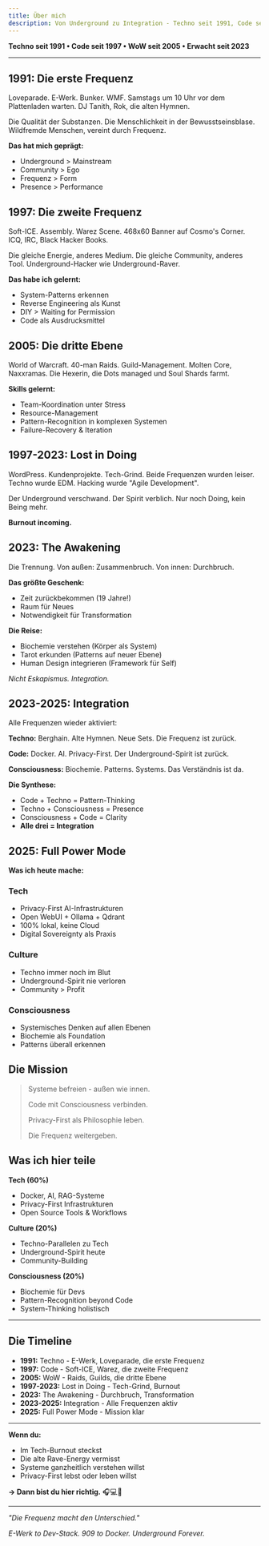 ```yaml
---
title: Über mich
description: Von Underground zu Integration - Techno seit 1991, Code seit 1997, erwacht seit 2023
---
```


**Techno seit 1991 • Code seit 1997 • WoW seit 2005 • Erwacht seit 2023**

---

## 1991: Die erste Frequenz

Loveparade. E-Werk. Bunker. WMF. Samstags um 10 Uhr vor dem Plattenladen warten. DJ Tanith, Rok, die alten Hymnen.

Die Qualität der Substanzen. Die Menschlichkeit in der Bewusstseinsblase. Wildfremde Menschen, vereint durch Frequenz.

**Das hat mich geprägt:**
- Underground > Mainstream
- Community > Ego
- Frequenz > Form
- Presence > Performance

## 1997: Die zweite Frequenz

Soft-ICE. Assembly. Warez Scene. 468x60 Banner auf Cosmo's Corner. ICQ, IRC, Black Hacker Books.

Die gleiche Energie, anderes Medium. Die gleiche Community, anderes Tool. Underground-Hacker wie Underground-Raver.

**Das habe ich gelernt:**
- System-Patterns erkennen
- Reverse Engineering als Kunst
- DIY > Waiting for Permission
- Code als Ausdrucksmittel

## 2005: Die dritte Ebene

World of Warcraft. 40-man Raids. Guild-Management. Molten Core, Naxxramas. Die Hexerin, die Dots managed und Soul Shards farmt.

**Skills gelernt:**
- Team-Koordination unter Stress
- Resource-Management
- Pattern-Recognition in komplexen Systemen
- Failure-Recovery & Iteration

## 1997-2023: Lost in Doing

WordPress. Kundenprojekte. Tech-Grind. Beide Frequenzen wurden leiser. Techno wurde EDM. Hacking wurde "Agile Development".

Der Underground verschwand. Der Spirit verblich. Nur noch Doing, kein Being mehr.

**Burnout incoming.**

## 2023: The Awakening

Die Trennung. Von außen: Zusammenbruch. Von innen: Durchbruch.

**Das größte Geschenk:**
- Zeit zurückbekommen (19 Jahre!)
- Raum für Neues
- Notwendigkeit für Transformation

**Die Reise:**
- Biochemie verstehen (Körper als System)
- Tarot erkunden (Patterns auf neuer Ebene)
- Human Design integrieren (Framework für Self)

*Nicht Eskapismus. Integration.*

## 2023-2025: Integration

Alle Frequenzen wieder aktiviert:

**Techno:** Berghain. Alte Hymnen. Neue Sets. Die Frequenz ist zurück.

**Code:** Docker. AI. Privacy-First. Der Underground-Spirit ist zurück.

**Consciousness:** Biochemie. Patterns. Systems. Das Verständnis ist da.

**Die Synthese:**
- Code + Techno = Pattern-Thinking
- Techno + Consciousness = Presence
- Consciousness + Code = Clarity
- **Alle drei = Integration**

## 2025: Full Power Mode

**Was ich heute mache:**

### Tech
- Privacy-First AI-Infrastrukturen
- Open WebUI + Ollama + Qdrant
- 100% lokal, keine Cloud
- Digital Sovereignty als Praxis

### Culture
- Techno immer noch im Blut
- Underground-Spirit nie verloren
- Community > Profit

### Consciousness
- Systemisches Denken auf allen Ebenen
- Biochemie als Foundation
- Patterns überall erkennen

## Die Mission

> Systeme befreien - außen wie innen.
> 
> Code mit Consciousness verbinden.
> 
> Privacy-First als Philosophie leben.
> 
> Die Frequenz weitergeben.

## Was ich hier teile

**Tech (60%)**
- Docker, AI, RAG-Systeme
- Privacy-First Infrastrukturen
- Open Source Tools & Workflows

**Culture (20%)**
- Techno-Parallelen zu Tech
- Underground-Spirit heute
- Community-Building

**Consciousness (20%)**
- Biochemie für Devs
- Pattern-Recognition beyond Code
- System-Thinking holistisch

---

## Die Timeline

- **1991:** Techno - E-Werk, Loveparade, die erste Frequenz
- **1997:** Code - Soft-ICE, Warez, die zweite Frequenz
- **2005:** WoW - Raids, Guilds, die dritte Ebene
- **1997-2023:** Lost in Doing - Tech-Grind, Burnout
- **2023:** The Awakening - Durchbruch, Transformation
- **2023-2025:** Integration - Alle Frequenzen aktiv
- **2025:** Full Power Mode - Mission klar

---

**Wenn du:**
- Im Tech-Burnout steckst
- Die alte Rave-Energy vermisst
- Systeme ganzheitlich verstehen willst
- Privacy-First lebst oder leben willst

**→ Dann bist du hier richtig.** 🎧💻🚀

---

*"Die Frequenz macht den Unterschied."*

*E-Werk to Dev-Stack. 909 to Docker. Underground Forever.*